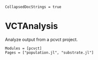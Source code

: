 ```@meta
CollapsedDocStrings = true
```

# VCTAnalysis

Analyze output from a pcvct project.

```@autodocs
Modules = [pcvct]
Pages = ["population.jl", "substrate.jl"]
```